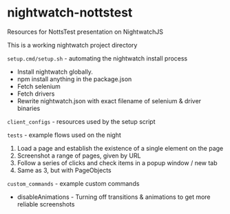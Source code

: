 # nightwatch-nottstest
Resources for NottsTest presentation on NightwatchJS

This is a working nightwatch project directory 

`setup.cmd/setup.sh` - automating the nightwatch install process

* Install nightwatch globally.
* npm install anything in the package.json
* Fetch selenium
* Fetch drivers
* Rewrite nightwatch.json with exact filename of selenium & driver binaries

`client_configs` - resources used by the setup script

`tests` - example flows used on the night

1. Load a page and establish the existence of a single element on the page
2. Screenshot a range of pages, given by URL
3. Follow a series of clicks and check items in a popup window / new tab
4. Same as 3, but with PageObjects

`custom_commands` - example custom commands

* disableAnimations - Turning off transitions & animations to get more reliable screenshots

